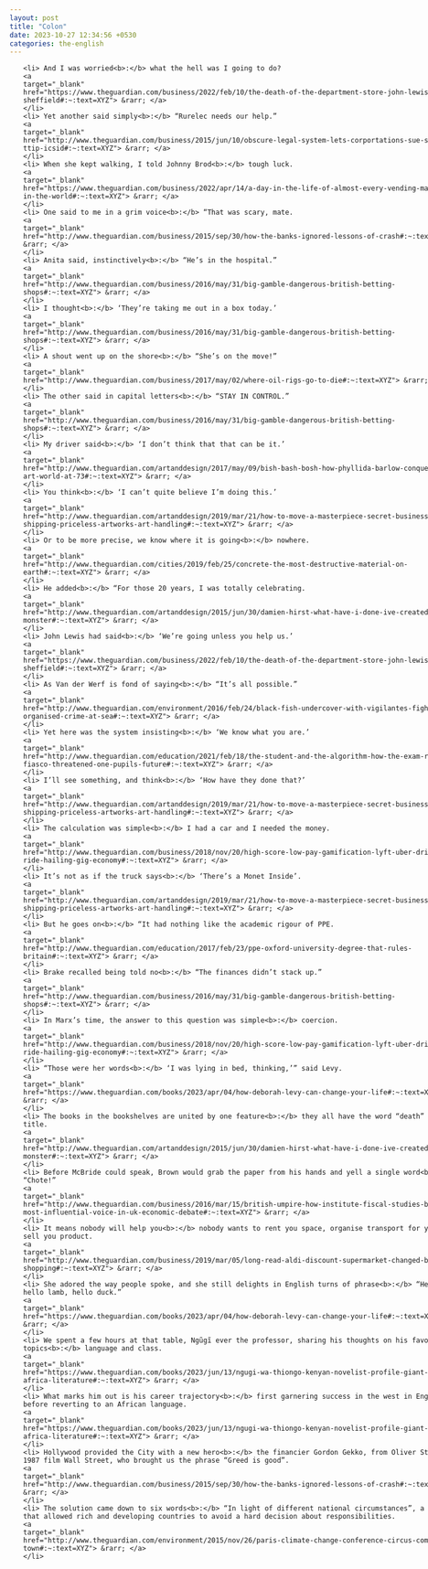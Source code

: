 ```yaml
---
layout: post
title: "Colon"
date: 2023-10-27 12:34:56 +0530
categories: the-english
---
```

<style>
@media only screen and (min-width: 768px) {
    ol {
        width: 768px;
        margin: 0 auto;
    }
  }
ol li {
    font-size: 18px;
    line-height: 1.5;
    padding-bottom: 8px;
}
</style>
<ol>

    <li> And I was worried<b>:</b> what the hell was I going to do?
    <a 
    target="_blank" 
    href="https://www.theguardian.com/business/2022/feb/10/the-death-of-the-department-store-john-lewis-coles-sheffield#:~:text=XYZ"> &rarr; </a>
    </li>
    <li> Yet another said simply<b>:</b> “Rurelec needs our help.”
    <a 
    target="_blank" 
    href="http://www.theguardian.com/business/2015/jun/10/obscure-legal-system-lets-corportations-sue-states-ttip-icsid#:~:text=XYZ"> &rarr; </a>
    </li>
    <li> When she kept walking, I told Johnny Brod<b>:</b> tough luck.
    <a 
    target="_blank" 
    href="https://www.theguardian.com/business/2022/apr/14/a-day-in-the-life-of-almost-every-vending-machine-in-the-world#:~:text=XYZ"> &rarr; </a>
    </li>
    <li> One said to me in a grim voice<b>:</b> “That was scary, mate.
    <a 
    target="_blank" 
    href="http://www.theguardian.com/business/2015/sep/30/how-the-banks-ignored-lessons-of-crash#:~:text=XYZ"> &rarr; </a>
    </li>
    <li> Anita said, instinctively<b>:</b> “He’s in the hospital.”
    <a 
    target="_blank" 
    href="http://www.theguardian.com/business/2016/may/31/big-gamble-dangerous-british-betting-shops#:~:text=XYZ"> &rarr; </a>
    </li>
    <li> I thought<b>:</b> ‘They’re taking me out in a box today.’
    <a 
    target="_blank" 
    href="http://www.theguardian.com/business/2016/may/31/big-gamble-dangerous-british-betting-shops#:~:text=XYZ"> &rarr; </a>
    </li>
    <li> A shout went up on the shore<b>:</b> “She’s on the move!”
    <a 
    target="_blank" 
    href="http://www.theguardian.com/business/2017/may/02/where-oil-rigs-go-to-die#:~:text=XYZ"> &rarr; </a>
    </li>
    <li> The other said in capital letters<b>:</b> “STAY IN CONTROL.”
    <a 
    target="_blank" 
    href="http://www.theguardian.com/business/2016/may/31/big-gamble-dangerous-british-betting-shops#:~:text=XYZ"> &rarr; </a>
    </li>
    <li> My driver said<b>:</b> ‘I don’t think that that can be it.’
    <a 
    target="_blank" 
    href="http://www.theguardian.com/artanddesign/2017/may/09/bish-bash-bosh-how-phyllida-barlow-conquered-the-art-world-at-73#:~:text=XYZ"> &rarr; </a>
    </li>
    <li> You think<b>:</b> ‘I can’t quite believe I’m doing this.’
    <a 
    target="_blank" 
    href="http://www.theguardian.com/artanddesign/2019/mar/21/how-to-move-a-masterpiece-secret-business-shipping-priceless-artworks-art-handling#:~:text=XYZ"> &rarr; </a>
    </li>
    <li> Or to be more precise, we know where it is going<b>:</b> nowhere.
    <a 
    target="_blank" 
    href="http://www.theguardian.com/cities/2019/feb/25/concrete-the-most-destructive-material-on-earth#:~:text=XYZ"> &rarr; </a>
    </li>
    <li> He added<b>:</b> “For those 20 years, I was totally celebrating.
    <a 
    target="_blank" 
    href="http://www.theguardian.com/artanddesign/2015/jun/30/damien-hirst-what-have-i-done-ive-created-a-monster#:~:text=XYZ"> &rarr; </a>
    </li>
    <li> John Lewis had said<b>:</b> ‘We’re going unless you help us.’
    <a 
    target="_blank" 
    href="https://www.theguardian.com/business/2022/feb/10/the-death-of-the-department-store-john-lewis-coles-sheffield#:~:text=XYZ"> &rarr; </a>
    </li>
    <li> As Van der Werf is fond of saying<b>:</b> “It’s all possible.”
    <a 
    target="_blank" 
    href="http://www.theguardian.com/environment/2016/feb/24/black-fish-undercover-with-vigilantes-fighting-organised-crime-at-sea#:~:text=XYZ"> &rarr; </a>
    </li>
    <li> Yet here was the system insisting<b>:</b> ‘We know what you are.’
    <a 
    target="_blank" 
    href="http://www.theguardian.com/education/2021/feb/18/the-student-and-the-algorithm-how-the-exam-results-fiasco-threatened-one-pupils-future#:~:text=XYZ"> &rarr; </a>
    </li>
    <li> I’ll see something, and think<b>:</b> ‘How have they done that?’
    <a 
    target="_blank" 
    href="http://www.theguardian.com/artanddesign/2019/mar/21/how-to-move-a-masterpiece-secret-business-shipping-priceless-artworks-art-handling#:~:text=XYZ"> &rarr; </a>
    </li>
    <li> The calculation was simple<b>:</b> I had a car and I needed the money.
    <a 
    target="_blank" 
    href="http://www.theguardian.com/business/2018/nov/20/high-score-low-pay-gamification-lyft-uber-drivers-ride-hailing-gig-economy#:~:text=XYZ"> &rarr; </a>
    </li>
    <li> It’s not as if the truck says<b>:</b> ‘There’s a Monet Inside’.
    <a 
    target="_blank" 
    href="http://www.theguardian.com/artanddesign/2019/mar/21/how-to-move-a-masterpiece-secret-business-shipping-priceless-artworks-art-handling#:~:text=XYZ"> &rarr; </a>
    </li>
    <li> But he goes on<b>:</b> “It had nothing like the academic rigour of PPE.
    <a 
    target="_blank" 
    href="http://www.theguardian.com/education/2017/feb/23/ppe-oxford-university-degree-that-rules-britain#:~:text=XYZ"> &rarr; </a>
    </li>
    <li> Brake recalled being told no<b>:</b> “The finances didn’t stack up.”
    <a 
    target="_blank" 
    href="http://www.theguardian.com/business/2016/may/31/big-gamble-dangerous-british-betting-shops#:~:text=XYZ"> &rarr; </a>
    </li>
    <li> In Marx’s time, the answer to this question was simple<b>:</b> coercion.
    <a 
    target="_blank" 
    href="http://www.theguardian.com/business/2018/nov/20/high-score-low-pay-gamification-lyft-uber-drivers-ride-hailing-gig-economy#:~:text=XYZ"> &rarr; </a>
    </li>
    <li> “Those were her words<b>:</b> ‘I was lying in bed, thinking,’” said Levy.
    <a 
    target="_blank" 
    href="https://www.theguardian.com/books/2023/apr/04/how-deborah-levy-can-change-your-life#:~:text=XYZ"> &rarr; </a>
    </li>
    <li> The books in the bookshelves are united by one feature<b>:</b> they all have the word “death” in the title.
    <a 
    target="_blank" 
    href="http://www.theguardian.com/artanddesign/2015/jun/30/damien-hirst-what-have-i-done-ive-created-a-monster#:~:text=XYZ"> &rarr; </a>
    </li>
    <li> Before McBride could speak, Brown would grab the paper from his hands and yell a single word<b>:</b> “Chote!”
    <a 
    target="_blank" 
    href="http://www.theguardian.com/business/2016/mar/15/british-umpire-how-institute-fiscal-studies-became-most-influential-voice-in-uk-economic-debate#:~:text=XYZ"> &rarr; </a>
    </li>
    <li> It means nobody will help you<b>:</b> nobody wants to rent you space, organise transport for you, or sell you product.
    <a 
    target="_blank" 
    href="http://www.theguardian.com/business/2019/mar/05/long-read-aldi-discount-supermarket-changed-britain-shopping#:~:text=XYZ"> &rarr; </a>
    </li>
    <li> She adored the way people spoke, and she still delights in English turns of phrase<b>:</b> “Hello pet, hello lamb, hello duck.”
    <a 
    target="_blank" 
    href="https://www.theguardian.com/books/2023/apr/04/how-deborah-levy-can-change-your-life#:~:text=XYZ"> &rarr; </a>
    </li>
    <li> We spent a few hours at that table, Ngũgĩ ever the professor, sharing his thoughts on his favourite topics<b>:</b> language and class.
    <a 
    target="_blank" 
    href="https://www.theguardian.com/books/2023/jun/13/ngugi-wa-thiongo-kenyan-novelist-profile-giant-of-africa-literature#:~:text=XYZ"> &rarr; </a>
    </li>
    <li> What marks him out is his career trajectory<b>:</b> first garnering success in the west in English before reverting to an African language.
    <a 
    target="_blank" 
    href="https://www.theguardian.com/books/2023/jun/13/ngugi-wa-thiongo-kenyan-novelist-profile-giant-of-africa-literature#:~:text=XYZ"> &rarr; </a>
    </li>
    <li> Hollywood provided the City with a new hero<b>:</b> the financier Gordon Gekko, from Oliver Stone’s 1987 film Wall Street, who brought us the phrase “Greed is good”.
    <a 
    target="_blank" 
    href="http://www.theguardian.com/business/2015/sep/30/how-the-banks-ignored-lessons-of-crash#:~:text=XYZ"> &rarr; </a>
    </li>
    <li> The solution came down to six words<b>:</b> “In light of different national circumstances”, a phrase that allowed rich and developing countries to avoid a hard decision about responsibilities.
    <a 
    target="_blank" 
    href="http://www.theguardian.com/environment/2015/nov/26/paris-climate-change-conference-circus-comes-to-town#:~:text=XYZ"> &rarr; </a>
    </li>